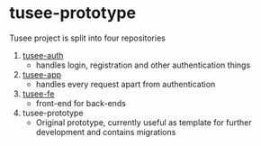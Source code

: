 # tusee-prototype

Tusee project is split into four repositories

1. [tusee-auth](https://github.com/xgebi/tusee-auth)
    - handles login, registration and other authentication things
2. [tusee-app](https://github.com/xgebi/tusee-app)
    - handles every request apart from authentication
3. [tusee-fe](https://github.com/xgebi/tusee-fe)
   - front-end for back-ends
4. tusee-prototype
   - Original prototype, currently useful as template for further development and contains migrations
